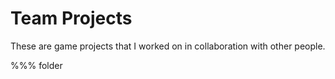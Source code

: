 
# Team Projects

These are game projects that I worked on in collaboration with other people.



%%% folder
